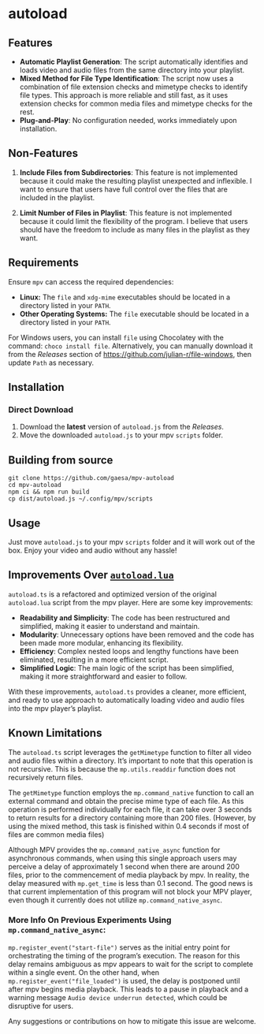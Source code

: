 # autoload

## Features

- **Automatic Playlist Generation**: The script automatically identifies and loads video and audio files from the same directory into your playlist.
- **Mixed Method for File Type Identification**: The script now uses a combination of file extension checks and mimetype checks to identify file types. This approach is more reliable and still fast, as it uses extension checks for common media files and mimetype checks for the rest.
- **Plug-and-Play**: No configuration needed, works immediately upon installation.

## Non-Features

1. **Include Files from Subdirectories**: This feature is not implemented because it could make the resulting playlist unexpected and inflexible. I want to ensure that users have full control over the files that are included in the playlist.

2. **Limit Number of Files in Playlist**: This feature is not implemented because it could limit the flexibility of the program. I believe that users should have the freedom to include as many files in the playlist as they want.

## Requirements

Ensure `mpv` can access the required dependencies:

- **Linux:** The `file` and `xdg-mime` executables should be located in a directory listed in your `PATH`.
- **Other Operating Systems:** The `file` executable should be located in a directory listed in your `PATH`.

For Windows users, you can install `file` using Chocolatey with the command: `choco install file`. Alternatively, you can manually download it from the _Releases_ section of https://github.com/julian-r/file-windows, then update `Path` as necessary.

## Installation

### Direct Download

1. Download the **latest** version of `autoload.js` from the _Releases_.
2. Move the downloaded `autoload.js` to your mpv `scripts` folder.

## Building from source

```shell
git clone https://github.com/gaesa/mpv-autoload
cd mpv-autoload
npm ci && npm run build
cp dist/autoload.js ~/.config/mpv/scripts
```

## Usage

Just move `autoload.js` to your mpv `scripts` folder and it will work out of the box. Enjoy your video and audio without any hassle!

## Improvements Over [ `autoload.lua` ](https://github.com/mpv-player/mpv/blob/master/TOOLS/lua/autoload.lua)

`autoload.ts` is a refactored and optimized version of the original `autoload.lua` script from the mpv player. Here are some key improvements:

- **Readability and Simplicity**: The code has been restructured and simplified, making it easier to understand and maintain.
- **Modularity**: Unnecessary options have been removed and the code has been made more modular, enhancing its flexibility.
- **Efficiency**: Complex nested loops and lengthy functions have been eliminated, resulting in a more efficient script.
- **Simplified Logic**: The main logic of the script has been simplified, making it more straightforward and easier to follow.

With these improvements, `autoload.ts` provides a cleaner, more efficient, and ready to use approach to automatically loading video and audio files into the mpv player’s playlist.

## Known Limitations

The `autoload.ts` script leverages the `getMimetype` function to filter all video and audio files within a directory. It’s important to note that this operation is not recursive. This is because the `mp.utils.readdir` function does not recursively return files.

The `getMimetype` function employs the `mp.command_native` function to call an external command and obtain the precise mime type of each file. As this operation is performed individually for each file, it can take over 3 seconds to return results for a directory containing more than 200 files. (However, by using the mixed method, this task is finished within 0.4 seconds if most of files are common media files)

Although MPV provides the `mp.command_native_async` function for asynchronous commands, when using this single approach users may perceive a delay of approximately 1 second when there are around 200 files, prior to the commencement of media playback by mpv. In reality, the delay measured with `mp.get_time` is less than 0.1 second. The good news is that current implementation of this program will not block your MPV player, even though it currently does not utilize `mp.command_native_async`.

### More Info On Previous Experiments Using `mp.command_native_async`:

`mp.register_event("start-file")` serves as the initial entry point for orchestrating the timing of the program’s execution. The reason for this delay remains ambiguous as mpv appears to wait for the script to complete within a single event. On the other hand, when `mp.register_event("file_loaded")` is used, the delay is postponed until after mpv begins media playback. This leads to a pause in playback and a warning message `Audio device underrun detected`, which could be disruptive for users.

Any suggestions or contributions on how to mitigate this issue are welcome.
